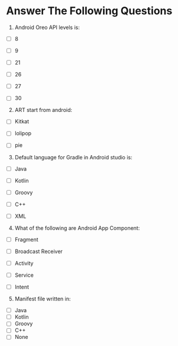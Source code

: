 # Answer The Following Questions

1. Android Oreo API levels is:
- [ ] 8
- [ ] 9
- [ ] 21
- [ ] 26
- [ ] 27
- [ ] 30


2. ART start from android:
- [ ] Kitkat
- [ ] lolipop
- [ ] pie


3. Default language for Gradle in Android studio is:
- [ ] Java
- [ ] Kotlin
- [ ] Groovy
- [ ] C++
- [ ] XML


4. What of the following are Android App Component:
- [ ] Fragment
- [ ] Broadcast Receiver
- [ ] Activity
- [ ] Service
- [ ] Intent


5. Manifest file written in:
- [ ] Java
- [ ] Kotlin
- [ ] Groovy
- [ ] C++
- [ ] None
